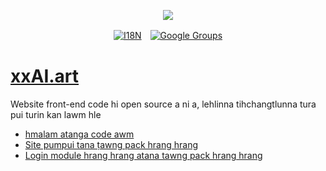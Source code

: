 <p align="center"><a href="https://wac.tax"><img src="https://cdn.jsdelivr.net/gh/wactax/img/logo.svg"/></a></p><p align="center"><a href="https://github.com/wactax/wac.tax/blob/main/doc/README.md#readme"><img alt="I18N" src="https://cdn.jsdelivr.net/gh/wactax/img/t.svg"/></a>　<a href="https://groups.google.com/u/2/g/wactax"><img alt="Google Groups" src="https://cdn.jsdelivr.net/gh/wactax/img/g-groups.svg"/></a></p>

# [xxAI.art](https://xxAI.art)

Website front-end code hi open source a ni a, lehlinna tihchangtlunna tura pui turin kan lawm hle

* [hmalam atanga code awm](https://github.com/xxai-art/web)
* [Site pumpui tana ṭawng pack hrang hrang](https://github.com/xxai-art/web/tree/main/i18n)
* [Login module hrang hrang atana tawng pack hrang hrang](https://github.com/wacpkg/user/tree/main/ui.i18n)
